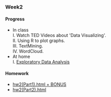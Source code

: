### Week2
#### Progress
* In class<br />
I. Watch TED Videos about 'Data Visualizing'.   
II. Using R to plot graphs.   
III. TextMining.    
IV. WordCloud.    
* At home   
I. [Exploratory Data Analysis](https://bourbon0212.github.io/NTU-CS-X/Week2/Exploratory_Data_Analysis.html)
#### Homework
* [hw2(Part1).html + BONUS](https://bourbon0212.github.io/NTU-CS-X/Week2/hw2_part1.html)
* [hw2(Part2).html](https://bourbon0212.github.io/NTU-CS-X/Week2/hw2_part2.html)

